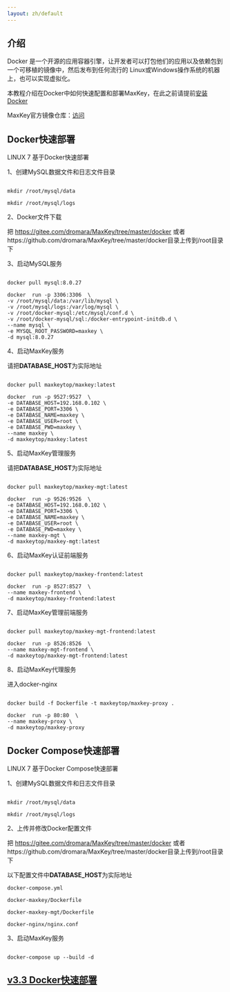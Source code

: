 ```yaml
---
layout: zh/default
---
```

<h2>介绍</h2>
Docker 是一个开源的应用容器引擎，让开发者可以打包他们的应用以及依赖包到一个可移植的镜像中，然后发布到任何流行的 Linux或Windows操作系统的机器上，也可以实现虚拟化。

本教程介绍在Docker中如何快速配置和部署MaxKey，在此之前请提前<a target="_blank" href="https://docs.docker.com/engine/install/">安装Docker</a>

MaxKey官方镜像仓库：<a href="https://hub.docker.com/u/maxkeytop" target="_blank">访问</a>

<h2>Docker快速部署</h2>
LINUX 7 基于Docker快速部署

1、创建MySQL数据文件和日志文件目录

<pre><code class="bash hljs">
mkdir /root/mysql/data

mkdir /root/mysql/logs
</code></pre>

2、Docker文件下载

把 https://gitee.com/dromara/MaxKey/tree/master/docker 或者https://github.com/dromara/MaxKey/tree/master/docker目录上传到/root目录下

3、启动MySQL服务
<pre><code class="bash hljs">
docker pull mysql:8.0.27

docker 	run -p 3306:3306  \
-v /root/mysql/data:/var/lib/mysql \
-v /root/mysql/logs:/var/log/mysql \
-v /root/docker-mysql:/etc/mysql/conf.d \
-v /root/docker-mysql/sql:/docker-entrypoint-initdb.d \
--name mysql \
-e MYSQL_ROOT_PASSWORD=maxkey \
-d mysql:8.0.27
</code></pre>

4、启动MaxKey服务

请把<b>DATABASE_HOST</b>为实际地址

<pre><code class="bash hljs">
docker pull maxkeytop/maxkey:latest

docker 	run -p 9527:9527  \
-e DATABASE_HOST=192.168.0.102 \
-e DATABASE_PORT=3306 \
-e DATABASE_NAME=maxkey \
-e DATABASE_USER=root \
-e DATABASE_PWD=maxkey \
--name maxkey \
-d maxkeytop/maxkey:latest
</code></pre>

5、启动MaxKey管理服务

请把<b>DATABASE_HOST</b>为实际地址

<pre><code class="bash hljs">
docker pull maxkeytop/maxkey-mgt:latest

docker 	run -p 9526:9526  \
-e DATABASE_HOST=192.168.0.102 \
-e DATABASE_PORT=3306 \
-e DATABASE_NAME=maxkey \
-e DATABASE_USER=root \
-e DATABASE_PWD=maxkey \
--name maxkey-mgt \
-d maxkeytop/maxkey-mgt:latest
</code></pre>


6、启动MaxKey认证前端服务

<pre><code class="bash hljs">
docker pull maxkeytop/maxkey-frontend:latest

docker 	run -p 8527:8527  \
--name maxkey-frontend \
-d maxkeytop/maxkey-frontend:latest
</code></pre>

7、启动MaxKey管理前端服务

<pre><code class="bash hljs">
docker pull maxkeytop/maxkey-mgt-frontend:latest

docker 	run -p 8526:8526  \
--name maxkey-mgt-frontend \
-d maxkeytop/maxkey-mgt-frontend:latest
</code></pre>


8、启动MaxKey代理服务

进入docker-nginx

<pre><code class="bash hljs">
docker build -f Dockerfile -t maxkeytop/maxkey-proxy .

docker 	run -p 80:80  \
--name maxkey-proxy \
-d maxkeytop/maxkey-proxy
</code></pre>

<h2>Docker Compose快速部署</h2>
LINUX 7 基于Docker Compose快速部署

1、创建MySQL数据文件和日志文件目录

<pre><code class="bash hljs">
mkdir /root/mysql/data

mkdir /root/mysql/logs
</code></pre>

2、上传并修改Docker配置文件

把 https://gitee.com/dromara/MaxKey/tree/master/docker 或者https://github.com/dromara/MaxKey/tree/master/docker目录上传到/root目录下

以下配置文件中<b>DATABASE_HOST</b>为实际地址

	docker-compose.yml
	
	docker-maxkey/Dockerfile
	
	docker-maxkey-mgt/Dockerfile
	
	docker-nginx/nginx.conf

3、启动MaxKey服务
<pre><code class="bash hljs">
docker-compose up --build -d
</code></pre>



<h2><a href="./deploy_docker_v3.3.html">v3.3 Docker快速部署</a></h2>